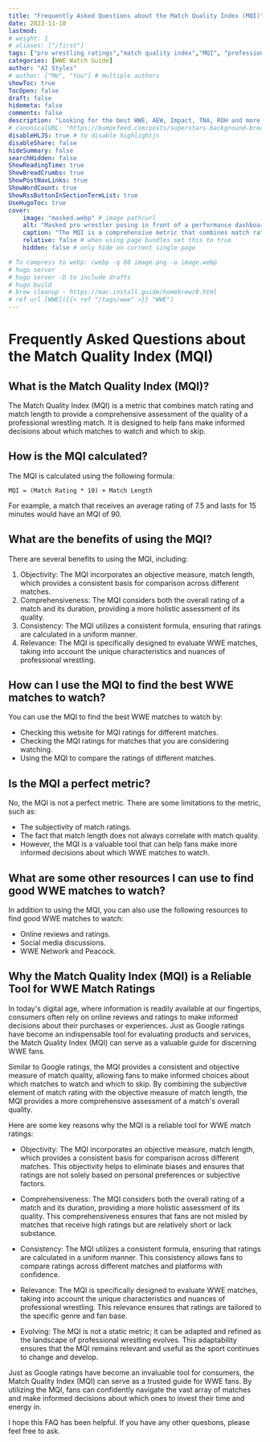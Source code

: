 ```yaml
---
title: "Frequently Asked Questions about the Match Quality Index (MQI)"
date: 2023-11-10
lastmod:
# weight: 1
# aliases: ["/first"]
tags: ["pro wrestling ratings","match quality index","MQI", "professional wrestling", "WWE best matches", "WWE match ratings", "WWE watch guide", "WWE match quality index"]
categories: [WWE Watch Guide]
author: "AI Styles"
# author: ["Me", "You"] # multiple authors
showToc: true
TocOpen: false
draft: false
hidemeta: false
comments: false
description: "Looking for the best WWE, AEW, Impact, TNA, ROH and more... matches to watch? Look no further than the Match Quality Index (MQI)! The MQI is a comprehensive metric that combines match rating and match length to provide a holistic assessment of the quality of each bout. By factoring in both subjective and objective measures, the MQI provides a more nuanced understanding of match quality, ensuring that you don't miss out on hidden gems or overhype over less-than-stellar performances."
# canonicalURL: "https://bumpxfeed.com/posts/superstars-background-breakdown-wwe-superstars-who-competed-at-backlash-2023-part-1/"
disableHLJS: true # to disable highlightjs
disableShare: false
hideSummary: false
searchHidden: false
ShowReadingTime: true
ShowBreadCrumbs: true
ShowPostNavLinks: true
ShowWordCount: true
ShowRssButtonInSectionTermList: true
UseHugoToc: true
cover:
    image: "masked.webp" # image path/url
    alt: "Masked pro wrestler posing in front of a performance dashboard" # alt text
    caption: "The MQI is a comprehensive metric that combines match rating and match length to provide a holistic assessment of the quality of each bout." # display caption under cover
    relative: false # when using page bundles set this to true
    hidden: false # only hide on current single page

# To compress to webp: cwebp -q 80 image.png -o image.webp
# hugo server
# hugo server -D to include drafts
# hugo build
# brew cleanup - https://mac.install.guide/homebrew/8.html
# ref url [WWE]({{< ref "/tags/wwe" >}} "WWE")
---
```


# Frequently Asked Questions about the Match Quality Index (MQI)

## What is the Match Quality Index (MQI)?

The Match Quality Index (MQI) is a metric that combines match rating and match length to provide a comprehensive assessment of the quality of a professional wrestling match. It is designed to help fans make informed decisions about which matches to watch and which to skip.

## How is the MQI calculated?

The MQI is calculated using the following formula:

``` 
MQI = (Match Rating * 10) + Match Length
```

For example, a match that receives an average rating of 7.5 and lasts for 15 minutes would have an MQI of 90.

## What are the benefits of using the MQI?

There are several benefits to using the MQI, including:

1. Objectivity: The MQI incorporates an objective measure, match length, which provides a consistent basis for comparison across different matches.
2. Comprehensiveness: The MQI considers both the overall rating of a match and its duration, providing a more holistic assessment of its quality.
3. Consistency: The MQI utilizes a consistent formula, ensuring that ratings are calculated in a uniform manner.
4. Relevance: The MQI is specifically designed to evaluate WWE matches, taking into account the unique characteristics and nuances of professional wrestling. 

## How can I use the MQI to find the best WWE matches to watch?

You can use the MQI to find the best WWE matches to watch by:

* Checking this website for MQI ratings for different matches.
* Checking the MQI ratings for matches that you are considering watching.
* Using the MQI to compare the ratings of different matches.

## Is the MQI a perfect metric?

No, the MQI is not a perfect metric. There are some limitations to the metric, such as:

* The subjectivity of match ratings.
* The fact that match length does not always correlate with match quality.
* However, the MQI is a valuable tool that can help fans make more informed decisions about which WWE matches to watch.

## What are some other resources I can use to find good WWE matches to watch?

In addition to using the MQI, you can also use the following resources to find good WWE matches to watch:

* Online reviews and ratings.
* Social media discussions.
* WWE Network and Peacock. 

## Why the Match Quality Index (MQI) is a Reliable Tool for WWE Match Ratings

In today's digital age, where information is readily available at our fingertips, consumers often rely on online reviews and ratings to make informed decisions about their purchases or experiences. Just as Google ratings have become an indispensable tool for evaluating products and services, the Match Quality Index (MQI) can serve as a valuable guide for discerning WWE fans.

Similar to Google ratings, the MQI provides a consistent and objective measure of match quality, allowing fans to make informed choices about which matches to watch and which to skip. By combining the subjective element of match rating with the objective measure of match length, the MQI provides a more comprehensive assessment of a match's overall quality.

Here are some key reasons why the MQI is a reliable tool for WWE match ratings:

* Objectivity: The MQI incorporates an objective measure, match length, which provides a consistent basis for comparison across different matches. This objectivity helps to eliminate biases and ensures that ratings are not solely based on personal preferences or subjective factors.

* Comprehensiveness: The MQI considers both the overall rating of a match and its duration, providing a more holistic assessment of its quality. This comprehensiveness ensures that fans are not misled by matches that receive high ratings but are relatively short or lack substance.

* Consistency: The MQI utilizes a consistent formula, ensuring that ratings are calculated in a uniform manner. This consistency allows fans to compare ratings across different matches and platforms with confidence.

* Relevance: The MQI is specifically designed to evaluate WWE matches, taking into account the unique characteristics and nuances of professional wrestling. This relevance ensures that ratings are tailored to the specific genre and fan base.

* Evolving: The MQI is not a static metric; it can be adapted and refined as the landscape of professional wrestling evolves. This adaptability ensures that the MQI remains relevant and useful as the sport continues to change and develop.

Just as Google ratings have become an invaluable tool for consumers, the Match Quality Index (MQI) can serve as a trusted guide for WWE fans. By utilizing the MQI, fans can confidently navigate the vast array of matches and make informed decisions about which ones to invest their time and energy in.


I hope this FAQ has been helpful. If you have any other questions, please feel free to ask.